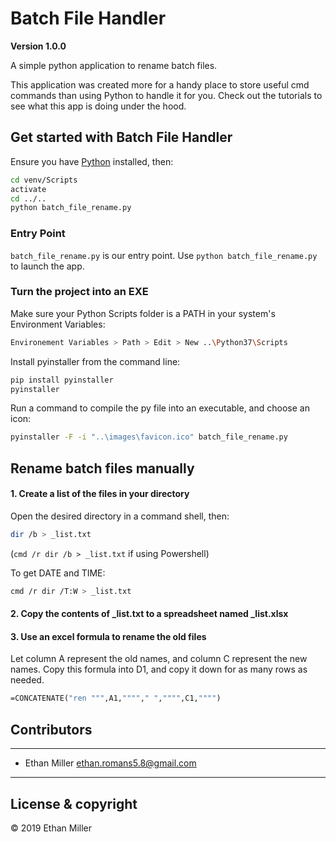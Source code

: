 # Batch File Handler
**Version 1.0.0**

A simple python application to rename batch files.

This application was created more for a handy place to store useful cmd commands than using Python to handle it for you. Check out the tutorials to see what this app is doing under the hood.

## Get started with Batch File Handler

Ensure you have [Python](https://www.python.org/downloads/windows/ "Python Releases for Windows") installed, then:

``` bash
cd venv/Scripts
activate
cd ../..
python batch_file_rename.py
```

### Entry Point

`batch_file_rename.py` is our entry point. Use `python batch_file_rename.py` to launch the app.

### Turn the project into an EXE

Make sure your Python Scripts folder is a PATH in your system's Environment Variables:

``` bash
Environement Variables > Path > Edit > New ..\Python37\Scripts
```

Install pyinstaller from the command line:

``` bash
pip install pyinstaller
pyinstaller
```

Run a command to compile the py file into an executable, and choose an icon:

``` bash
pyinstaller -F -i "..\images\favicon.ico" batch_file_rename.py
```

## Rename batch files manually

#### 1. Create a list of the files in your directory

Open the desired directory in a command shell, then:

``` bash
dir /b > _list.txt
```

(`cmd /r dir /b > _list.txt` if using Powershell)

To get DATE and TIME:

``` bash
cmd /r dir /T:W > _list.txt
```

#### 2. Copy the contents of _list.txt to a spreadsheet named _list.xlsx
#### 3. Use an excel formula to rename the old files

Let column A represent the old names, and column C represent the new names. Copy this formula into D1, and copy it down for as many rows as needed.

``` vb
=CONCATENATE("ren """,A1,""""," ","""",C1,"""")
```

## Contributors

---

- Ethan Miller <ethan.romans5.8@gmail.com>

---

## License & copyright

© 2019 Ethan Miller